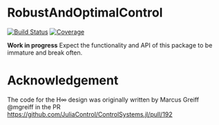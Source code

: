 # RobustAndOptimalControl

[![Build Status](https://github.com/JuliaControl/RobustAndOptimalControl.jl/workflows/CI/badge.svg)](https://github.com/JuliaControl/RobustAndOptimalControl.jl/actions)
[![Coverage](https://codecov.io/gh/JuliaControl/RobustAndOptimalControl.jl/branch/master/graph/badge.svg)](https://codecov.io/gh/JuliaControl/RobustAndOptimalControl.jl)


**Work in progress** Expect the functionality and API of this package to be immature and break often.

# Acknowledgement
The code for the H∞ design was originally written by Marcus Greiff @mgreiff in the PR https://github.com/JuliaControl/ControlSystems.jl/pull/192 
